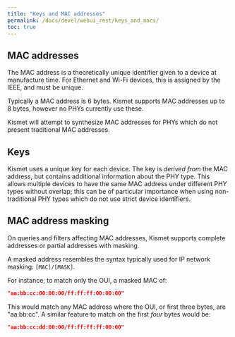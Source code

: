 ```yaml
---
title: "Keys and MAC addresses"
permalink: /docs/devel/webui_rest/keys_and_macs/
toc: true
---
```


## MAC addresses
The MAC address is a theoretically unique identifier given to a device at manufacture time.  For Ethernet and Wi-Fi devices, this is assigned by the IEEE, and must be unique.

Typically a MAC address is 6 bytes.  Kismet supports MAC addresses up to 8 bytes, however no PHYs currently use these.

Kismet will attempt to synthesize MAC addresses for PHYs which do not present traditional MAC addresses.

## Keys
Kismet uses a unique key for each device.  The key is *derived from* the MAC address, but contains additional information about the PHY type.  This allows multiple devices to have the same MAC address under different PHY types without overlap; this can be of particular importance when using non-traditional PHY types which do not use strict device identifiers.

## MAC address masking
On queries and filters affecting MAC addresses, Kismet supports complete addresses or partial addresses with masking.

A masked address resembles the syntax typically used for IP network masking: `[MAC]/[MASK]`.

For instance, to match only the OUI, a masked MAC of:

```json
"aa:bb:cc:00:00:00/ff:ff:ff:00:00:00"
```

This would match any MAC address where the OUI, or first three bytes, are "aa:bb:cc".  A similar feature to match on the first *four* bytes would be:

```json
"aa:bb:cc:dd:00:00/ff:ff:ff:ff:00:00"
```


